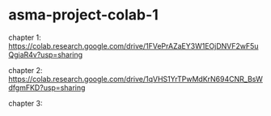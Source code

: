 # asma-project-colab-1

chapter 1: https://colab.research.google.com/drive/1FVePrAZaEY3W1EOjDNVF2wF5uQgiaR4v?usp=sharing

chapter 2: https://colab.research.google.com/drive/1qVHS1YrTPwMdKrN694CNR_BsWdfgmFKD?usp=sharing

chapter 3: 
